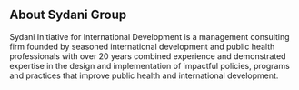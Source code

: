 ## About Sydani Group

Sydani Initiative for International Development is a management consulting firm founded by seasoned international development and public health professionals with over 20 years combined experience and demonstrated expertise in the design and implementation of impactful policies, programs and practices that improve public health and international development.
